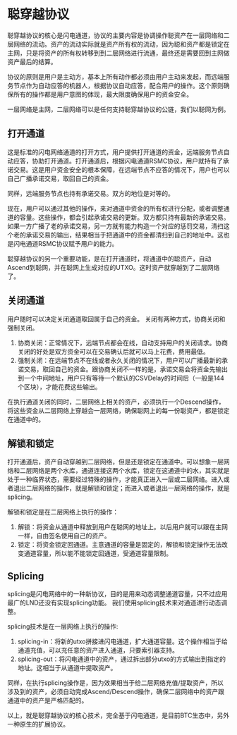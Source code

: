 聪穿越协议
====

聪穿越协议的核心是闪电通道，协议的主要内容是协调操作聪资产在一层网络和二层网络的流动。资产的流动实际就是资产所有权的流动，因为聪和资产都是锁定在主网，只是将资产的所有权转移到到二层网络进行流通，最终还是需要回到主网做资产最后的结算。  

协议的原则是用户是主动方，基本上所有动作都必须由用户主动来发起，而远端服务节点作为自动应答的机器人，根据协议自动应答，配合用户的操作。这个原则确保所有的操作都是用户意图的体现，最大限度确保用户的资金安全。  

一层网络是主网，二层网络可以是任何支持聪穿越协议的公链，我们以聪网为例。  

打开通道
---
这是标准的闪电网络通道的打开方式，用户提供打开通道的资金，远端服务节点自动应答，协助打开通道。打开通道后，根据闪电通道RSMC协议，用户就持有了承诺交易。这是用户资金安全的根本保障，在远端节点不应答的情况下，用户也可以自己广播承诺交易，取回自己的资金。  

同样，远端服务节点也持有承诺交易。双方的地位是对等的。

现在，用户可以通过其他的操作，来对通道中资金的所有权进行分配，或者调整通道的容量。这些操作，都会引起承诺交易的更新。双方都只持有最新的承诺交易。如果一方广播了老的承诺交易，另一方就有能力构造一个对应的惩罚交易，清扫这个老的承诺交易的输出，结果相当于把通道中的资金都清扫到自己的地址中。这也是闪电通道RSMC协议赋予用户的能力。

聪穿越协议的另一个重要功能，是在打开通道时，将通道中的聪资产，自动Ascend到聪网，并在聪网上生成对应的UTXO。这时资产就穿越到了二层网络了。


关闭通道
---
用户随时可以决定关闭通道取回属于自己的资金。
关闭有两种方式，协商关闭和强制关闭。
1. 协商关闭：正常情况下，远端节点都会在线，自动支持用户的关闭请求。协商关闭的好处是双方资金可以在交易确认后就可以马上花费，费用最低。
2. 强制关闭：在远端节点不在线或者永久关闭的情况下，用户可以广播最新的承诺交易，取回自己的资金。跟协商关闭不一样的是，承诺交易会将资金先输出到一个中间地址，用户只有等待一个默认的CSVDelay的时间后（一般是144个区块），才能花费这些输出。

在执行通道关闭的同时，二层网络上相关的资产，必须执行一个Descend操作，将这些资金从二层网络上穿越会一层网络，确保聪网上的每一份聪资产，都是锁定在通道中的。 


解锁和锁定
---
打开通道后，资产自动穿越到二层网络，但是还是锁定在通道中。可以想象一层网络和二层网络是两个水库，通道连接这两个水库，锁定在这通道中的水，其实就是处于一种临界状态，需要经过特殊的操作，才能真正进入一层或二层网络。进入或者退出二层网络的操作，就是解锁和锁定；而进入或者退出一层网络的操作，就是splicing。

解锁和锁定是在二层网络上执行的操作：
1. 解锁：将资金从通道中释放到用户在聪网的地址上。以后用户就可以跟在主网一样，自由签名使用自己的资产。
2. 锁定：将资金锁定回通道。主意通道的容量是固定的，解锁和锁定操作无法改变通道容量，所以能不能锁定回通道，受通道容量限制。


Splicing
---
splicing是闪电网络中的一种新协议，目的是用来动态调整通道容量，只不过应用最广的LND还没有实现splicing功能。
我们使用splicing技术来对通道进行动态调整。

splicing技术是在一层网络上执行的操作:
1. splicing-in：将新的utxo拼接进闪电通道，扩大通道容量。这个操作相当于给通道充值，可以充任意的资产进入通道，只要索引器支持。
2. splicing-out：将闪电通道中的资产，通过拆出部分utxo的方式输出到指定的地址。这相当于从通道中提取资产。

同样，在执行splicing操作是，因为效果相当于给二层网络充值/提取资产，所以涉及到的资产，必须自动完成Ascend/Descend操作，确保二层网络中的资产跟通道中的资产是严格匹配的。


以上，就是聪穿越协议的核心技术，完全基于闪电通道，是目前BTC生态中，另外一种原生的扩展协议。
